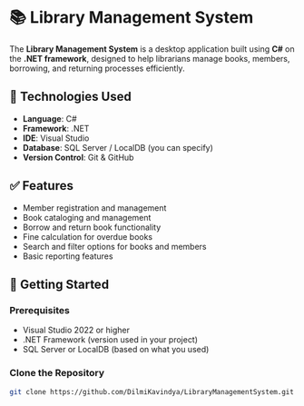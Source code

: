 # 📚 Library Management System

The **Library Management System** is a desktop application built using **C#** on the **.NET framework**, designed to help librarians manage books, members, borrowing, and returning processes efficiently.

## 🔧 Technologies Used

- **Language**: C#
- **Framework**: .NET
- **IDE**: Visual Studio
- **Database**: SQL Server / LocalDB (you can specify)
- **Version Control**: Git & GitHub

## ✅ Features

- Member registration and management
- Book cataloging and management
- Borrow and return book functionality
- Fine calculation for overdue books
- Search and filter options for books and members
- Basic reporting features

## 🚀 Getting Started

### Prerequisites

- Visual Studio 2022 or higher
- .NET Framework (version used in your project)
- SQL Server or LocalDB (based on what you used)

### Clone the Repository

```bash
git clone https://github.com/DilmiKavindya/LibraryManagementSystem.git
